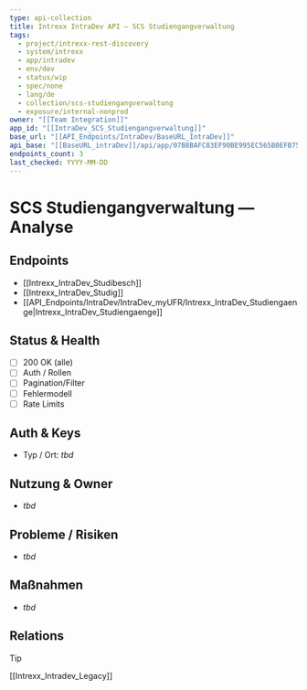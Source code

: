 ```yaml
---
type: api-collection
title: Intrexx IntraDev API — SCS Studiengangverwaltung
tags:
  - project/intrexx-rest-discovery
  - system/intrexx
  - app/intradev
  - env/dev
  - status/wip
  - spec/none
  - lang/de
  - collection/scs-studiengangverwaltung
  - exposure/internal-nonprod
owner: "[[Team Integration]]"
app_id: "[[IntraDev_SCS_Studiengangverwaltung]]"
base_url: "[[API_Endpoints/IntraDev/BaseURL_IntraDev]]"
api_base: "[[BaseURL_intraDev]]/api/app/07B8BAFC83EF90BE995EC565B0EFB7512E0538E3"
endpoints_count: 3
last_checked: YYYY-MM-DD
---
```


# SCS Studiengangverwaltung — Analyse

## Endpoints
- [[Intrexx_IntraDev_Studibesch]]
- [[Intrexx_IntraDev_Studig]]
- [[API_Endpoints/IntraDev/IntraDev_myUFR/Intrexx_IntraDev_Studiengaenge|Intrexx_IntraDev_Studiengaenge]]
## Status & Health
- [ ] 200 OK (alle)
- [ ] Auth / Rollen
- [ ] Pagination/Filter
- [ ] Fehlermodell
- [ ] Rate Limits

## Auth & Keys
- Typ / Ort: _tbd_

## Nutzung & Owner
- _tbd_

## Probleme / Risiken
- _tbd_

## Maßnahmen
- _tbd_

## Relations
> [!tip]
> [[Intrexx_Intradev_Legacy]]
